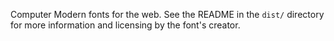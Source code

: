 Computer Modern fonts for the web. See the README in the `dist/` directory for
more information and licensing by the font's creator.
